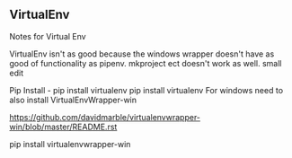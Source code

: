 ## VirtualEnv
Notes for Virtual Env

VirtualEnv isn't as good because the windows wrapper doesn't have as good of functionality as pipenv. mkproject ect doesn't work as well. small edit


Pip Install - pip install virtualenv
pip install virtualenv
For windows need to also install VirtualEnvWrapper-win

https://github.com/davidmarble/virtualenvwrapper-win/blob/master/README.rst

pip install virtualenvwrapper-win